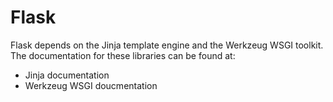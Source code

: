 # Flask

Flask depends on the Jinja template engine and the Werkzeug WSGI toolkit. The documentation for these libraries can be found at:

* Jinja documentation
* Werkzeug WSGI doucmentation 